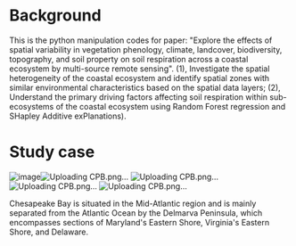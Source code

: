 # Background
This is the python manipulation codes for paper: 
"Explore the effects of spatial variability in vegetation phenology, climate, landcover, biodiversity, topography, and soil property on soil respiration across a coastal ecosystem by multi-source remote sensing".
(1), Investigate the spatial heterogeneity of the coastal ecosystem and identify spatial zones with similar environmental characteristics based on the spatial data layers; 
(2), Understand the primary driving factors affecting soil respiration within sub-ecosystems of the coastal ecosystem using Random Forest regression and SHapley Additive exPlanations). 

# Study case
![image](https://github.com/mantunhe/hac-rf-shap/assets/33357820/be733627-a35d-497a-a08f-f77558203f98)![Uploading CPB.png…]()
![Uploading CPB.png…]()
![Uploading CPB.png…]()
![Uploading CPB.png…]()


Chesapeake Bay is situated in the Mid-Atlantic region and is mainly separated from the Atlantic Ocean by the Delmarva Peninsula, which encompasses sections of Maryland's Eastern Shore, Virginia's Eastern Shore, and Delaware.
